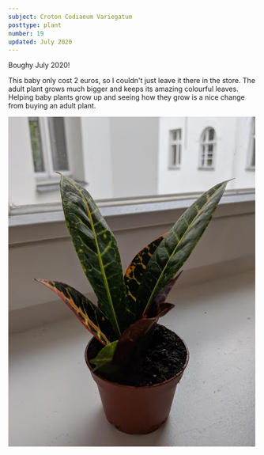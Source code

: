 ```yaml
---
subject: Croton Codiaeum Variegatum
posttype: plant
number: 19
updated: July 2020
---
```


Boughy July 2020!

This baby only cost 2 euros, so I couldn't just leave it there in the store. The adult plant grows much bigger and keeps its amazing colourful leaves. Helping baby plants grow up and seeing how they grow is a nice change from buying an adult plant.

<img loading="lazy" src="img/croton_codiaeum_variegatum_side_500.jpg" alt="Croton Codiaeum Variegatum"/>

